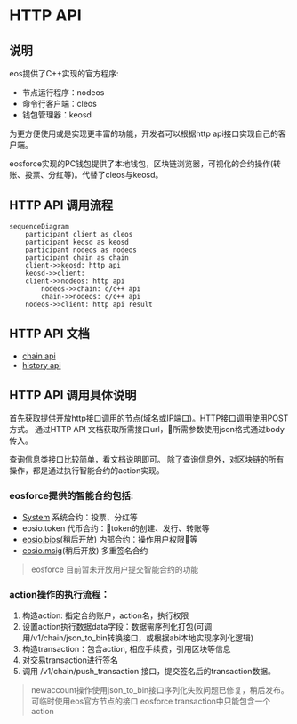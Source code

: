 # HTTP API

## 说明
eos提供了C++实现的官方程序:
- 节点运行程序：nodeos
- 命令行客户端：cleos
- 钱包管理器：keosd

为更方便使用或是实现更丰富的功能，开发者可以根据http api接口实现自己的客户端。

eosforce实现的PC钱包提供了本地钱包，区块链浏览器，可视化的合约操作(转账、投票、分红等)。代替了cleos与keosd。

## HTTP API 调用流程

```mermaid
sequenceDiagram
    participant client as cleos
    participant keosd as keosd
    participant nodeos as nodeos
    participant chain as chain
    client->>keosd: http api
    keosd->>client: 
    client->>nodeos: http api
        nodeos->>chain: c/c++ api
        chain->>nodeos: c/c++ api
    nodeos->>client: http api result

```

## HTTP API 文档

- [chain api](zh-cn/eosforce_http_chain_api.md)
- [history api](zh-cn/eosforce_http_history_api.md)

## HTTP API 调用具体说明

首先获取提供开放http接口调用的节点(域名或IP端口)。HTTP接口调用使用POST方式。
通过HTTP API 文档获取所需接口url，所需参数使用json格式通过body传入。

查询信息类接口比较简单，看文档说明即可。
除了查询信息外，对区块链的所有操作，都是通过执行智能合约的action实现。

### eosforce提供的智能合约包括:
- [System](zh-cn/contract/System/System.md) 系统合约：投票、分红等
- eosio.token 代币合约：token的创建、发行、转账等
- [eosio.bios](zh-cn/eosforce_account.md)(稍后开放) 内部合约：操作用户权限等
- [eosio.msig](zh-cn/contract/eosio.msig/msig.md)(稍后开放) 多重签名合约

> eosforce 目前暂未开放用户提交智能合约的功能

### action操作的执行流程：

1. 构造action: 指定合约账户，action名，执行权限
2. 设置action执行数据data字段：数据需序列化打包(可调用/v1/chain/json_to_bin转换接口，或根据abi本地实现序列化逻辑)
3. 构造transaction：包含action, 相应手续费，引用区块等信息
4. 对交易transaction进行签名
5. 调用 /v1/chain/push_transaction 接口，提交签名后的transaction数据。

> newaccount操作使用json_to_bin接口序列化失败问题已修复，稍后发布。可临时使用eos官方节点的接口
> eosforce transaction中只能包含一个action